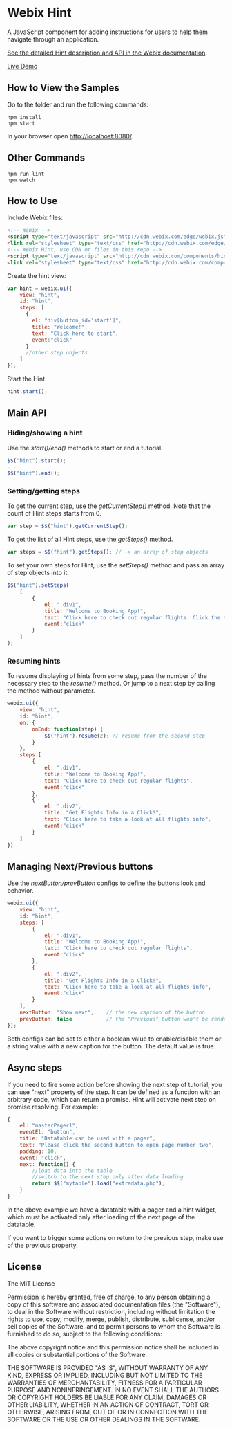 Webix Hint
=====

A JavaScript component for adding instructions for users to help them navigate through an application.

[See the detailed Hint description and API in the Webix documentation](https://docs.webix.com/desktop__hint.html).

[Live Demo](http://webix-hub.github.io/hint-component/samples/01_init.html)

## How to View the Samples

Go to the folder and run the following commands:

~~~
npm install
npm start
~~~

In your browser open [http://localhost:8080/](http://localhost:8080/).

## Other Commands

~~~
npm run lint 
npm watch
~~~

## How to Use

Include Webix files:

~~~html
<!-- Webix -->
<script type="text/javascript" src="http://cdn.webix.com/edge/webix.js"></script>
<link rel="stylesheet" type="text/css" href="http://cdn.webix.com/edge/webix.css">
<!-- Webix Hint, use CDN or files in this repo -->
<script type="text/javascript" src="http://cdn.webix.com/components/hint/hint.js"></script>
<link rel="stylesheet" type="text/css" href="http://cdn.webix.com/components/hint/hint.css">
~~~

Create the hint view:

~~~js
var hint = webix.ui({
    view: "hint",
    id: "hint",
    steps: [
      {
        el: "div[button_id='start']",
        title: "Welcome!",
        text: "Click here to start",
        event:"click"
      }
      //other step objects
    ] 
});
~~~

Start the Hint

~~~js
hint.start();
~~~


## Main API

### Hiding/showing a hint

Use the *start()/end()* methods to start or end a tutorial.

~~~js
$$("hint").start();
...
$$("hint").end();
~~~

### Setting/getting steps

To get the current step, use the *getCurrentStep()* method. Note that the count of Hint steps starts from 0.

~~~js
var step = $$("hint").getCurrentStep();
~~~

To get the list of all Hint steps, use the *getSteps()* method.

~~~js
var steps = $$("hint").getSteps(); // -> an array of step objects
~~~

To set your own steps for Hint, use the *setSteps()* method and pass an array of step objects into it:

~~~js
$$("hint").setSteps(
    [
        {
            el: ".div1",
            title: "Welcome to Booking App!",
            text: "Click here to check out regular flights. Click the tab to proceed",
            event:"click"
        }
    ]
);
~~~

### Resuming hints

To resume displaying of hints from some step, pass the number of the necessary step to the *resume()* method. Or jump to a next step by calling the method without parameter.

~~~js
webix.ui({
    view: "hint",
    id: "hint",
    on: {
        onEnd: function(step) {
            $$("hint").resume(2); // resume from the second step
        }
    },
    steps:[
        {
            el: ".div1",
            title: "Welcome to Booking App!",
            text: "Click here to check out regular flights",
            event:"click"
        },
        {
            el: ".div2",
            title: "Get Flights Info in a Click!",
            text: "Click here to take a look at all flights info",
            event:"click"
        }
    ]
})
~~~


## Managing Next/Previous buttons

Use the *nextButton/prevButton* configs to define the buttons look and behavior. 

~~~js
webix.ui({
    view: "hint",
    id: "hint",
    steps: [
        {
            el: ".div1",
            title: "Welcome to Booking App!",
            text: "Click here to check out regular flights",
            event:"click"
        },
        {
            el: ".div2",
            title: "Get Flights Info in a Click!",
            text: "Click here to take a look at all flights info",
            event:"click"
        }
    ],
    nextButton: "Show next",    // the new caption of the button
    prevButton: false           // the "Previous" button won't be rendered
});
~~~

Both configs can be set to either a boolean value to enable/disable them or a string value with a new caption for the button. The default value is true.

## Async steps

If you need to fire some action before showing the next step of tutorial, you can use "next" property of the step. It can be defined as a function with an arbitrary code, which can return a promise. Hint will activate next step on promise resolving. For example:

~~~js
{
    el: "masterPager1",
    eventEl: "button",
    title: "Datatable can be used with a pager",
    text: "Please click the second button to open page number two",
    padding: 10,
    event: "click",
    next: function() {
        //load data into the table
        //switch to the next step only after data loading
        return $$("mytable").load("extradata.php");
    }
}
~~~

In the above example we have a datatable with a pager and a hint widget, which must be activated only after loading of the next page of the datatable.

If you want to trigger some actions on return to the previous step, make use of the previous property.


## License

The MIT License

Permission is hereby granted, free of charge, to any person obtaining a copy of this software and associated documentation files (the "Software"), to deal in the Software without restriction, including without limitation the rights to use, copy, modify, merge, publish, distribute, sublicense, and/or sell copies of the Software, and to permit persons to whom the Software is furnished to do so, subject to the following conditions:

The above copyright notice and this permission notice shall be included in all copies or substantial portions of the Software.

THE SOFTWARE IS PROVIDED "AS IS", WITHOUT WARRANTY OF ANY KIND, EXPRESS OR IMPLIED, INCLUDING BUT NOT LIMITED TO THE WARRANTIES OF MERCHANTABILITY, FITNESS FOR A PARTICULAR PURPOSE AND NONINFRINGEMENT. IN NO EVENT SHALL THE AUTHORS OR COPYRIGHT HOLDERS BE LIABLE FOR ANY CLAIM, DAMAGES OR OTHER LIABILITY, WHETHER IN AN ACTION OF CONTRACT, TORT OR OTHERWISE, ARISING FROM, OUT OF OR IN CONNECTION WITH THE SOFTWARE OR THE USE OR OTHER DEALINGS IN THE SOFTWARE.